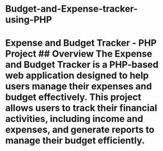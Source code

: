 # Budget-and-Expense-tracker-using-PHP
# Expense and Budget Tracker - PHP Project  ## Overview  The Expense and Budget Tracker is a PHP-based web application designed to help users manage their expenses and budget effectively. This project allows users to track their financial activities, including income and expenses, and generate reports to manage their budget efficiently. 
